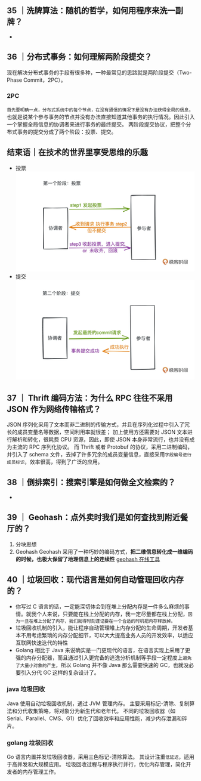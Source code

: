 ## 35 ｜洗牌算法：随机的哲学，如何用程序来洗一副牌？

-

## 36 ｜分布式事务：如何理解两阶段提交？

现在解决分布式事务的手段有很多种，一种最常见的思路就是两阶段提交（Two-Phase Commit，2PC）。

### 2PC

`首先要明确一点，分布式系统中的每个节点，在没有通信的情况下是没有办法获得全局的信息`，也就是说某个参与事务的节点并没有办法直接知道其他事务的执行情况。因此引入一个掌握全局信息的协调者来进行事务的最终提交。
两阶段提交协议，把整个分布式事务的提交分成了两个阶段：投票、提交。

## 结束语｜在技术的世界里享受思维的乐趣

- 投票
  ![alt text](image-20.png)
- 提交
  ![alt text](image-21.png)

## 37 ｜ Thrift 编码方法：为什么 RPC 往往不采用 JSON 作为网络传输格式？

JSON 序列化采用了文本而非二进制的传输方式，并且在序列化过程中引入了冗长的成员变量名等数据，空间利用率就很差；
加上使用方还需要对 JSON 文本进行解析和转化，很耗费 CPU 资源，因此，即使 JSON 本身非常流行，也并没有成为主流的 RPC 序列化协议。
而 Thrift 或者 Protobuf 的协议，采用二进制编码，并引入了 schema 文件，去掉了许多冗余的成员变量信息，直接采用`字段编号进行成员标识`，效率很高，得到了广泛的应用。

## 38 ｜倒排索引：搜索引擎是如何做全文检索的？

-

## 39 ｜ Geohash：点外卖时我们是如何查找到附近餐厅的？

1. 分块思想
2. Geohash
   Geohash 采用了一种巧妙的编码方式，**把二维信息转化成一维编码的时候，也极大保留了地理信息上的连续性**
   [geohash 在线工具](https://csxgame.top/#/)

## 40 ｜垃圾回收：现代语言是如何自动管理回收内存的？

- 你写过 C 语言的话，一定能深切体会到在堆上分配内存是一件多么麻烦的事情。就我个人来说，只要能在栈上分配的内存，我一定尽量都在栈上分配，`因为一旦在堆上分配了内存，我们就得时刻谨记要在一个合适的时机把内存释放掉。`
- 垃圾回收机制的引入，能让程序自动管理堆上内存分配的生命周期，开发者基本不用考虑繁琐的内存分配细节，可以大大提高业务人员的开发效率，以适应互联网快速迭代的特性
- Golang 相比于 Java 来说确实是一门更现代的语言，在语言实现上采用了更强的内存分配器，而且通过引入更完备的逃逸分析机制等手段一定程度上`避免了大量小对象的产生`，所以 Golang 并不像 Java 那么需要快速的 GC，也就没必要引入分代 GC 这样的复杂设计了。

### java 垃圾回收

Java 使用自动垃圾回收机制，通过 JVM 管理内存。
主要采用标记-清除、复制算法和分代收集策略，将对象分为新生代和老年代。
不同的垃圾回收器（如 Serial、Parallel、CMS、G1）优化了回收效率和应用性能，减少内存泄漏和碎片。

### golang 垃圾回收

Go 语言内置并发垃圾回收器，采用三色标记-清除算法。
其设计注重`低延迟`，适用于高并发和大规模应用。
垃圾回收过程与程序执行并行，优化内存管理，简化开发者的内存管理工作。
